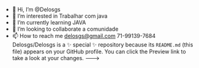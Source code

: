 - 👋 Hi, I’m @Delosgs
- 👀 I’m interested in Trabalhar com java
- 🌱 I’m currently learning JAVA
- 💞️ I’m looking to collaborate a comunidade
- 📫 How to reach me delosgs@gmail.com 71-99139-7684
Delosgs/Delosgs is a ✨ special ✨ repository because its `README.md` (this file) appears on your GitHub profile.
You can click the Preview link to take a look at your changes.
--->
